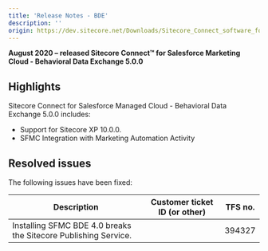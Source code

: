 ```yaml
---
title: 'Release Notes - BDE'
description: ''
origin: https://dev.sitecore.net/Downloads/Sitecore_Connect_software_for_Salesforce_Marketing_Cloud/1x/Sitecore_Connect_software_for_Salesforce_Marketing_Cloud_50/Release_Notes_BDE
---
```


**August 2020 – released Sitecore Connect™ for Salesforce Marketing Cloud - Behavioral Data Exchange 5.0.0**

## Highlights

Sitecore Connect for Salesforce Managed Cloud - Behavioral Data Exchange 5.0.0 includes:

- ​​Support for Sitecore XP 10.0.0.
- SFMC Integration with Marketing Automation Activity

## Resolved issues

The following issues have been fixed:

| Description                                                     | Customer ticket ID (or other) | TFS no. |
| --------------------------------------------------------------- | ----------------------------- | ------- |
| Installing SFMC BDE 4.0 breaks the Sitecore Publishing Service. |                               | 394327  |
